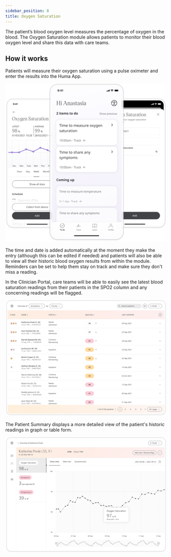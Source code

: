 ```yaml
---
sidebar_position: 8
title: Oxygen Saturation
---
```


The patient’s blood oxygen level measures the percentage of oxygen in the blood. The Oxygen Saturation module allows patients to monitor their blood oxygen level and share this data with care teams.

## How it works

Patients will measure their oxygen saturation using a pulse oximeter and enter the results into the Huma App. 

![Adding a value of Oxygen Saturation in the Huma App](./assets/oxygen-saturation.png)

The time and date is added automatically at the moment they make the entry (although this can be edited if needed) and patients will also be able to view all their historic blood oxygen results from within the module. Reminders can be set to help them stay on track and make sure they don't miss a reading.

In the Clinician Portal, care teams will be able to easily see the latest blood saturation readings from their patients in the SPO2 column and any concerning readings will be flagged. 

![Viewing oxygen saturation in the clinician portal](./assets/cp-patient-list-oxygen-saturation.png)

The Patient Summary displays a more detailed view of the patient's historic readings in graph or table form.

![Viewing oxygen saturation in the clinician portal](./assets/cp-module-details-oxygen-saturation.png)
